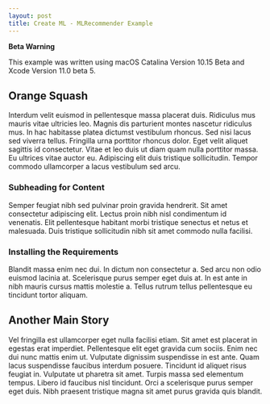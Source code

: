 ```yaml
---
layout: post
title: Create ML - MLRecommender Example
---
```


<div class="alert">
    <p class="alert-title"><b>Beta Warning</b></p>
    <p class="alert-content">This example was written using macOS Catalina Version 10.15 Beta and Xcode Version 11.0 beta 5.</p>
</div>

## Orange Squash

Interdum velit euismod in pellentesque massa placerat duis. Ridiculus mus mauris vitae ultricies leo. Magnis dis parturient montes nascetur ridiculus mus. In hac habitasse platea dictumst vestibulum rhoncus. Sed nisi lacus sed viverra tellus. Fringilla urna porttitor rhoncus dolor. Eget velit aliquet sagittis id consectetur. Vitae et leo duis ut diam quam nulla porttitor massa. Eu ultrices vitae auctor eu. Adipiscing elit duis tristique sollicitudin. Tempor commodo ullamcorper a lacus vestibulum sed arcu.

### Subheading for Content

Semper feugiat nibh sed pulvinar proin gravida hendrerit. Sit amet consectetur adipiscing elit. Lectus proin nibh nisl condimentum id venenatis. Elit pellentesque habitant morbi tristique senectus et netus et malesuada. Duis tristique sollicitudin nibh sit amet commodo nulla facilisi.

### Installing the Requirements

Blandit massa enim nec dui. In dictum non consectetur a. Sed arcu non odio euismod lacinia at. Scelerisque purus semper eget duis at. In est ante in nibh mauris cursus mattis molestie a. Tellus rutrum tellus pellentesque eu tincidunt tortor aliquam.

## Another Main Story

Vel fringilla est ullamcorper eget nulla facilisi etiam. Sit amet est placerat in egestas erat imperdiet. Pellentesque elit eget gravida cum sociis. Enim nec dui nunc mattis enim ut. Vulputate dignissim suspendisse in est ante. Quam lacus suspendisse faucibus interdum posuere. Tincidunt id aliquet risus feugiat in. Vulputate ut pharetra sit amet. Turpis massa sed elementum tempus. Libero id faucibus nisl tincidunt. Orci a scelerisque purus semper eget duis. Nibh praesent tristique magna sit amet purus gravida quis blandit.